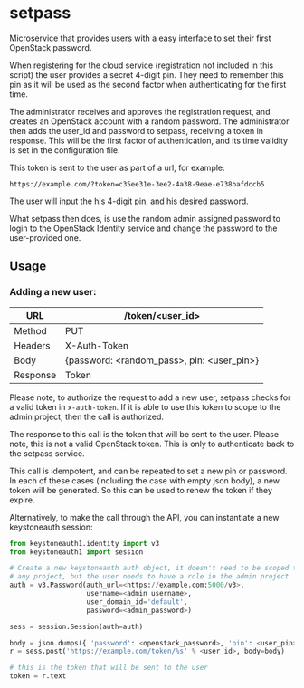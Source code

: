 # setpass

Microservice that provides users with a easy interface to set their first
OpenStack password.

When registering for the cloud service (registration not included in this
script) the user provides a secret 4-digit pin. They need to remember this
pin as it will be used as the second factor when authenticating for the first
time.

The administrator receives and approves the registration request, and
creates an OpenStack account with a random password. The administrator then
adds the user_id and password to setpass, receiving a token in response. This
will be the first factor of authentication, and its time validity is set in
the configuration file.

This token is sent to the user as part of a url, for example:

``https://example.com/?token=c35ee31e-3ee2-4a38-9eae-e738bafdccb5``

The user will input the his 4-digit pin, and his desired password.

What setpass then does, is use the random admin assigned password to login to
the OpenStack Identity service and change the password to the user-provided
one.

## Usage

### Adding a new user:

| URL      | /token/<user_id>                               |
|----------|------------------------------------------------|
| Method   | PUT                                            |
| Headers  | X-Auth-Token                                   |
| Body     | {password: <random_pass>, pin: <user_pin>}     |
| Response | Token

Please note, to authorize the request to add a new user, setpass checks for a
valid token in ``x-auth-token``. If it is able to use this token to scope to
the admin project, then the call is authorized.

The response to this call is the token that will be sent to the user. Please
note, this is not a valid OpenStack token. This is only to authenticate back
to the setpass service.

This call is idempotent, and can be repeated to set a new pin or password.
In each of these cases (including the case with empty json body), a new token
will be generated. So this can be used to renew the token if they expire.

Alternatively, to make the call through the API, you can instantiate a new
keystoneauth session:

```python
from keystoneauth1.identity import v3
from keystoneauth1 import session

# Create a new keystoneauth auth object, it doesn't need to be scoped to
# any project, but the user needs to have a role in the admin project.
auth = v3.Password(auth_url=<https://example.com:5000/v3>,
                   username=<admin_username>,
                   user_domain_id='default',
                   password=<admin_password>)

sess = session.Session(auth=auth)

body = json.dumps({ 'password': <openstack_password>, 'pin': <user_pin> })
r = sess.post('https://example.com/token/%s' % <user_id>, body=body)

# this is the token that will be sent to the user
token = r.text
```
